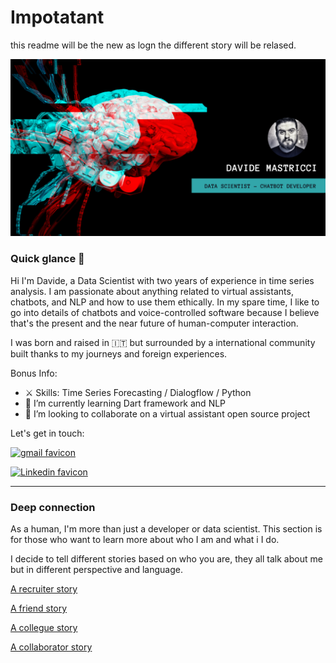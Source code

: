 # Impotatant

this readme will be the new as logn the different story will be relased.

![whoiam banner](https://github.com/davidemastricci/davidemastricci/blob/main/images/banner.png?raw=true)

### Quick glance 🔎
 
 Hi I'm Davide, a Data Scientist with two years of experience in time series analysis. I am passionate about anything related to virtual assistants, chatbots, and NLP and how to use them ethically.
In my spare time, I like to go into details of chatbots and voice-controlled software because I believe that's the present and the near future of human-computer interaction.
 
I was born and raised in 🇮🇹 but surrounded by a international community built thanks to my journeys and foreign experiences.


Bonus Info:

- ⚔️ Skills: Time Series Forecasting / Dialogflow / Python
- 🌱 I’m currently learning Dart framework and NLP 
- 👯 I’m looking to collaborate on a virtual assistant open source project 


Let's get in touch:

[![gmail favicon](https://img.shields.io/badge/Gmail-D14836?style=for-the-badge&logo=gmail&logoColor=white)](mailto:davide.mastricci7@gmail.com)

[![Linkedin favicon](https://img.shields.io/badge/LinkedIn-0077B5?style=for-the-badge&logo=linkedin&logoColor=white)](https://www.linkedin.com/in/davidemastricci/)

---

### Deep connection

As a human, I'm more than just a developer or data scientist. This section is for those who want to learn more about who I am and what i I do.

I decide to tell different stories based on who you are, they all talk about me but in different perspective and language.

[A recruiter story](http://google.com)

[A friend story](http://google.com)

[A collegue story](http://google.com)
 
[A collaborator story](http://google.com)